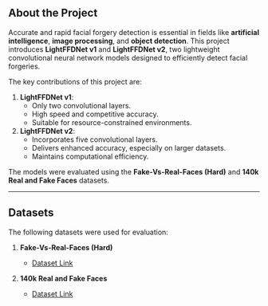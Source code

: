 ## About the Project  
Accurate and rapid facial forgery detection is essential in fields like **artificial intelligence**, **image processing**, and **object detection**. This project introduces **LightFFDNet v1** and **LightFFDNet v2**, two lightweight convolutional neural network models designed to efficiently detect facial forgeries.  

The key contributions of this project are:  
1. **LightFFDNet v1**:  
   - Only two convolutional layers.  
   - High speed and competitive accuracy.  
   - Suitable for resource-constrained environments.  
2. **LightFFDNet v2**:  
   - Incorporates five convolutional layers.  
   - Delivers enhanced accuracy, especially on larger datasets.  
   - Maintains computational efficiency.  

The models were evaluated using the **Fake-Vs-Real-Faces (Hard)** and **140k Real and Fake Faces** datasets.  

---


## Datasets  
The following datasets were used for evaluation:  

1. **Fake-Vs-Real-Faces (Hard)**  
   - [Dataset Link](https://www.kaggle.com/datasets/hamzaboulahia/hardfakevsrealfaces)  

2. **140k Real and Fake Faces**  
   - [Dataset Link](https://www.kaggle.com/datasets/xhlulu/140k-real-and-fake-faces)  

